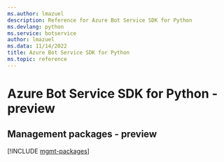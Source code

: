 ```yaml
---
ms.author: lmazuel
description: Reference for Azure Bot Service SDK for Python
ms.devlang: python
ms.service: botservice
author: lmazuel
ms.data: 11/14/2022
title: Azure Bot Service SDK for Python
ms.topic: reference
---
```

# Azure Bot Service SDK for Python - preview

## Management packages - preview
[!INCLUDE [mgmt-packages](bot-service-mgmt-index.md)]